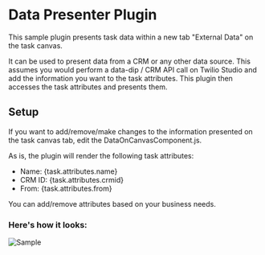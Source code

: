 # Data Presenter Plugin

This sample plugin presents task data within a new tab "External Data" on the task canvas.

It can be used to present data from a CRM or any other data source. This assumes you would perform a data-dip / CRM API call on Twilio Studio and add the information you want to the task attributes. This plugin then accesses the task attributes and presents them.

## Setup

If you want to add/remove/make changes to the information presented on the task canvas tab, edit the DataOnCanvasComponent.js. 

As is, the plugin will render the following task attributes:

- Name: {task.attributes.name}
- CRM ID: {task.attributes.crmid}
- From: {task.attributes.from}

You can add/remove attributes based on your business needs.

### Here's how it looks:

![Sample](https://user-images.githubusercontent.com/98812531/191977550-fb4b65f4-1cde-4f6b-918c-2c4c4d46b6c2.png)
